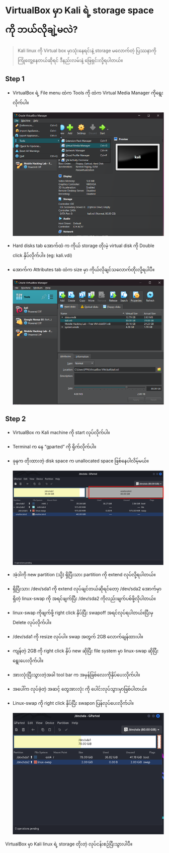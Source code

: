 # VirtualBox မှာ Kali ရဲ့ storage space ကို ဘယ်လိုချဲ့မလဲ?
> Kali linux ကို Virtual box မှာသုံးနေရင်းနဲ့ storage မလောက်တဲ့ ပြဿနာကို ကြုံတွေ့နေတယ်ဆိုရင် ဒီနည်းလမ်းနဲ့ ဖြေရှင်းလို့ရပါတယ်။

## Step 1

- VirtualBox ရဲ့ File menu ထဲက Tools ကို ထဲက Virtual Media Manager ကိုရွေးလိုက်ပါ။

  <img src="images/kali1.png" alt="VirtualBox Download" width="600"/>

- Hard disks tab အောက်ထဲ က ကိုယ် storage တိုးမဲ့ virtual disk ကို Double click နှိပ်လိုက်ပါ။ (eg: kali.vdi)
- အောက်က Attributes tab ထဲက size မှာ ကိုယ်လိုချင်သလောက်တိုးလို့ရပါပီ။

  <img src="images/kali2.png" alt="VirtualBox Download" width="600"/>

## Step 2

- VirtualBox က Kali machine ကို start လုပ်လိုက်ပါ။
- Terminal က နေ “gparted” ကို ရိုက်လိုက်ပါ။
- ခုနက တိုးထားတဲ့ disk space က unallocated space ဖြစ်နေပါလိမ့်မယ်။

  <img src="images/kali3.png" alt="VirtualBox Download" width="600"/>

- အဲ့ဒါကို new partition (သို့) ရှိပြီးသား partition ကို extend လုပ်လို့ရပါတယ်။
- ရှိပြီးသား /dev/sda1 ကို extend လုပ်ချင်တယ်ဆိုရင်တော့ /dev/sda2 အောက်မှာရှိတဲ့ linux-swap ကို အရင်ဖျက်ပြီး /dev/sda2 ကိုလည်းဖျက်ပစ်ဖို့လိုပါတယ်။
- linux-swap ကိုဖျက်ဖို့ right click နှိပ်ပြီး swapoff အရင်လုပ်ရပါတယ်။ပြီးမှ Delete လုပ်လိုက်ပါ။
- /dev/sda1 ကို resize လုပ်ပါ။ swap အတွက် 2GB လောက်ချန်ထားပါ။
- ကျန်တဲ့ 2GB ကို right click နှိပ် new ဆိုပြီး file system မှာ linux-swap ဆိုပြီးရွေးပေးလိုက်ပါ။
- အားလုံးပြီးသွားတဲ့အခါ tool bar က အမှန်ခြစ်လေးကိုနှိပ်ပေးလိုက်ပါ။
- အပေါ်က လုပ်ခဲ့တဲ့ အဆင့် တွေအားလုံး ကို ပေါင်းလုပ်သွားမှာဖြစ်ပါတယ်။
- Linux-swap ကို right click နှိပ်ပြီး swapon ပြန်လုပ်ပေးလိုက်ပါ။

  <img src="images/kali4.png" alt="VirtualBox Download" width="600"/>

VirtualBox မှာ Kali linux ရဲ့ storage တိုးတဲ့ လုပ်ငန်းစဉ်ပြီးသွားပါပီ။
